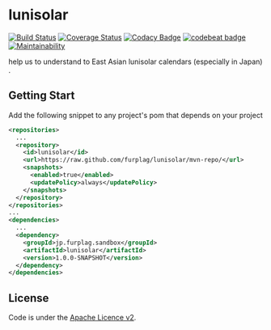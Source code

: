 # lunisolar

[![Build Status](https://travis-ci.org/furplag/lunisolar.svg?branch=master)](https://travis-ci.org/furplag/lunisolar)
[![Coverage Status](https://coveralls.io/repos/github/furplag/lunisolar/badge.svg?branch=master)](https://coveralls.io/github/furplag/lunisolar?branch=master)
[![Codacy Badge](https://api.codacy.com/project/badge/Grade/3ab497704bdb440ba2e376b2012be08a)](https://www.codacy.com/app/furplag/lunisolar?utm_source=github.com&amp;utm_medium=referral&amp;utm_content=furplag/lunisolar&amp;utm_campaign=Badge_Grade)
[![codebeat badge](https://codebeat.co/badges/9f57e867-a8b7-432e-9795-3559081c95e4)](https://codebeat.co/projects/github-com-furplag-lunisolar-master)
[![Maintainability](https://api.codeclimate.com/v1/badges/cd79ee2f2fbdbf867d99/maintainability)](https://codeclimate.com/github/furplag/lunisolar/maintainability)

help us to understand to  East Asian lunisolar calendars (especially in Japan) .

## Getting Start
Add the following snippet to any project's pom that depends on your project
```xml
<repositories>
  ...
  <repository>
    <id>lunisolar</id>
    <url>https://raw.github.com/furplag/lunisolar/mvn-repo/</url>
    <snapshots>
      <enabled>true</enabled>
      <updatePolicy>always</updatePolicy>
    </snapshots>
  </repository>
</repositories>
...
<dependencies>
  ...
  <dependency>
    <groupId>jp.furplag.sandbox</groupId>
    <artifactId>lunisolar</artifactId>
    <version>1.0.0-SNAPSHOT</version>
  </dependency>
</dependencies>
```

## License
Code is under the [Apache Licence v2](LICENCE).
